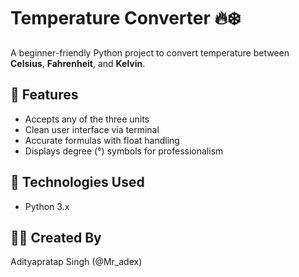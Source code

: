 # Temperature Converter 🔥❄️

A beginner-friendly Python project to convert temperature between **Celsius**, **Fahrenheit**, and **Kelvin**.

## 🚀 Features
- Accepts any of the three units
- Clean user interface via terminal
- Accurate formulas with float handling
- Displays degree (°) symbols for professionalism

## 🧠 Technologies Used
- Python 3.x

## 👨‍💻 Created By
Adityapratap Singh (@Mr_adex)
